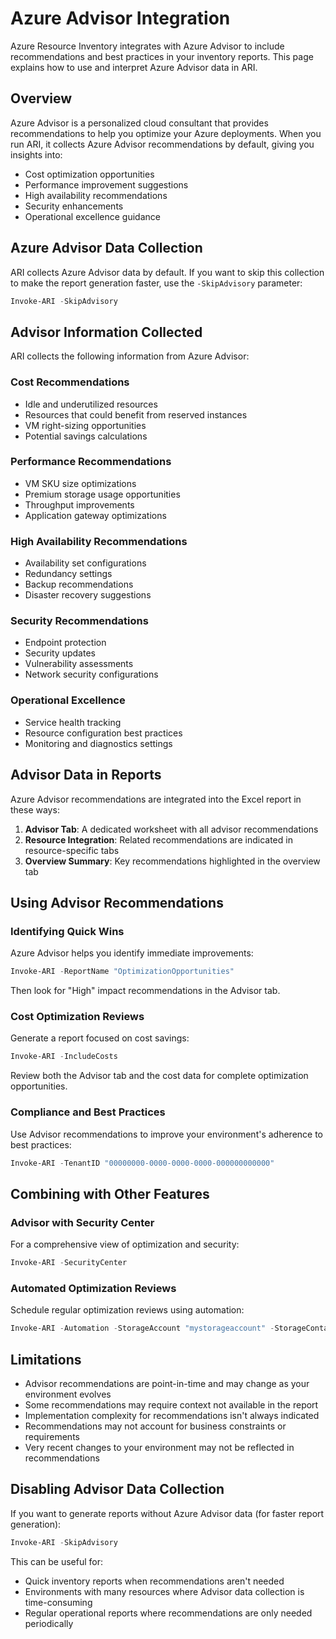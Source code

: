 # Azure Advisor Integration

Azure Resource Inventory integrates with Azure Advisor to include recommendations and best practices in your inventory reports. This page explains how to use and interpret Azure Advisor data in ARI.

## Overview

Azure Advisor is a personalized cloud consultant that provides recommendations to help you optimize your Azure deployments. When you run ARI, it collects Azure Advisor recommendations by default, giving you insights into:

- Cost optimization opportunities
- Performance improvement suggestions
- High availability recommendations
- Security enhancements
- Operational excellence guidance

## Azure Advisor Data Collection

ARI collects Azure Advisor data by default. If you want to skip this collection to make the report generation faster, use the `-SkipAdvisory` parameter:

```powershell
Invoke-ARI -SkipAdvisory
```

## Advisor Information Collected

ARI collects the following information from Azure Advisor:

### Cost Recommendations

- Idle and underutilized resources
- Resources that could benefit from reserved instances
- VM right-sizing opportunities
- Potential savings calculations

### Performance Recommendations

- VM SKU size optimizations
- Premium storage usage opportunities
- Throughput improvements
- Application gateway optimizations

### High Availability Recommendations

- Availability set configurations
- Redundancy settings
- Backup recommendations
- Disaster recovery suggestions

### Security Recommendations

- Endpoint protection
- Security updates
- Vulnerability assessments
- Network security configurations

### Operational Excellence

- Service health tracking
- Resource configuration best practices
- Monitoring and diagnostics settings

## Advisor Data in Reports

Azure Advisor recommendations are integrated into the Excel report in these ways:

1. **Advisor Tab**: A dedicated worksheet with all advisor recommendations
2. **Resource Integration**: Related recommendations are indicated in resource-specific tabs
3. **Overview Summary**: Key recommendations highlighted in the overview tab

## Using Advisor Recommendations

### Identifying Quick Wins

Azure Advisor helps you identify immediate improvements:

```powershell
Invoke-ARI -ReportName "OptimizationOpportunities"
```

Then look for "High" impact recommendations in the Advisor tab.

### Cost Optimization Reviews

Generate a report focused on cost savings:

```powershell
Invoke-ARI -IncludeCosts
```

Review both the Advisor tab and the cost data for complete optimization opportunities.

### Compliance and Best Practices

Use Advisor recommendations to improve your environment's adherence to best practices:

```powershell
Invoke-ARI -TenantID "00000000-0000-0000-0000-000000000000"
```

## Combining with Other Features

### Advisor with Security Center

For a comprehensive view of optimization and security:

```powershell
Invoke-ARI -SecurityCenter
```

### Automated Optimization Reviews

Schedule regular optimization reviews using automation:

```powershell
Invoke-ARI -Automation -StorageAccount "mystorageaccount" -StorageContainer "advisorreports"
```

## Limitations

- Advisor recommendations are point-in-time and may change as your environment evolves
- Some recommendations may require context not available in the report
- Implementation complexity for recommendations isn't always indicated
- Recommendations may not account for business constraints or requirements
- Very recent changes to your environment may not be reflected in recommendations

## Disabling Advisor Data Collection

If you want to generate reports without Azure Advisor data (for faster report generation):

```powershell
Invoke-ARI -SkipAdvisory
```

This can be useful for:
- Quick inventory reports when recommendations aren't needed
- Environments with many resources where Advisor data collection is time-consuming
- Regular operational reports where recommendations are only needed periodically 
